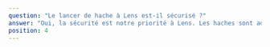 ```yaml
---
question: "Le lancer de hache à Lens est-il sécurisé ?"
answer: "Oui, la sécurité est notre priorité à Lens. Les haches sont adaptées et nos animateurs rappellent les consignes essentielles (respect des distances, gestes sécurisés, port de chaussures fermées). Les cibles sont sécurisées et des pauses sont prévues."
position: 4
---
```

